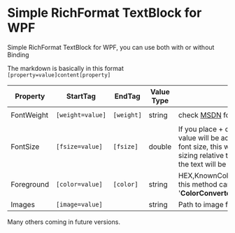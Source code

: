 # Simple RichFormat TextBlock for WPF
Simple RichFormat TextBlock for WPF, you can use both with or without Binding

The markdown is basically in this format 
`[property=value]content[property]`


|Property|StartTag|EndTag|Value Type|Notes|Example|
--- | --- | --- | --- | --- | ---
|FontWeight|`[weight=value]`|`[weight]`|string|check <a href="https://msdn.microsoft.com/it-it/library/system.windows.fontweights(v=vs.110).aspx" target="_blank">MSDN</a> for accepted values|`[weight=semibold] this text is semibold[weight]`
|FontSize|`[fsize=value]`|`[fsize]`|double|If you place + or - after fsize= the value will be added to the previous font size, this way you can have the sizing relative to the context in which the text will be placed.|`[fsize=25]this text has 25px in height[fsize]`
|Foreground|`[color=value]`|`[color]`|string|HEX,KnownColor ecc, everything that this method can convert to a Color: '<strong>ColorConverter.ConvertFromString</strong>'|`[color=LightSkyBlue] this text is blue[color]`
|Images|`[image=value]`||string|Path to image file supported by WPF|`[image=c:\pathtoyourimage\image.png]`
Many others coming in future versions.

